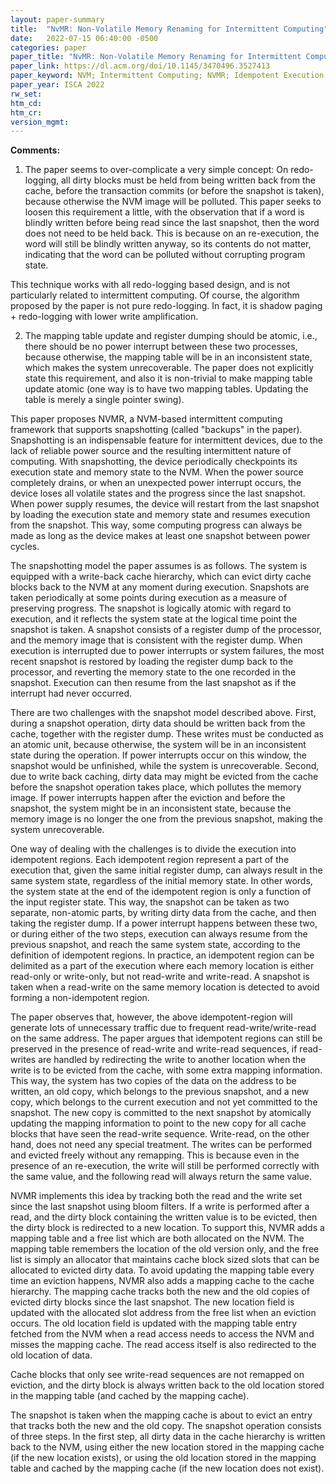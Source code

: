 ```yaml
---
layout: paper-summary
title:  "NvMR: Non-Volatile Memory Renaming for Intermittent Computing"
date:   2022-07-15 06:40:00 -0500
categories: paper
paper_title: "NvMR: Non-Volatile Memory Renaming for Intermittent Computing"
paper_link: https://dl.acm.org/doi/10.1145/3470496.3527413
paper_keyword: NVM; Intermittent Computing; NVMR; Idempotent Execution
paper_year: ISCA 2022
rw_set:
htm_cd:
htm_cr:
version_mgmt:
---
```


**Comments:**

1. The paper seems to over-complicate a very simple concept: On redo-logging, all dirty blocks must be held from
being written back from the cache, before the transaction commits (or before the snapshot is taken), 
because otherwise the NVM image will be polluted.
This paper seeks to loosen this requirement a little, with the observation that if a word is blindly written
before being read since the last snapshot, then the word does not need to be held back.
This is because on an re-execution, the word will still be blindly written anyway, so its contents do not matter,
indicating that the word can be polluted without corrupting program state.

This technique works with all redo-logging based design, and is not particularly related to intermittent computing.
Of course, the algorithm proposed by the paper is not pure redo-logging. In fact, it is shadow paging + redo-logging
with lower write amplification. 

2. The mapping table update and register dumping should be atomic, i.e., there should be no power interrupt
between these two processes, because otherwise, the mapping table will be in an inconsistent state, which
makes the system unrecoverable. The paper does not explicitly state this requirement, and also it is non-trivial
to make mapping table update atomic (one way is to have two mapping tables. Updating the table is merely a 
single pointer swing).

This paper proposes NVMR, a NVM-based intermittent computing framework that supports snapshotting (called "backups"
in the paper). Snapshotting is an indispensable feature for intermittent devices, due to the lack of reliable 
power source and the resulting intermittent nature of computing. With snapshotting, the device periodically
checkpoints its execution state and memory state to the NVM. When the power source completely drains, or when an
unexpected power interrupt occurs, the device loses all volatile states and the progress since the last snapshot. 
When power supply resumes, the device will restart from the last snapshot by loading the execution state and memory
state and resumes execution from the snapshot. 
This way, some computing progress can always be made as long as the device makes at least one snapshot
between power cycles.

The snapshotting model the paper assumes is as follows. The system is equipped with a write-back cache hierarchy, 
which can evict dirty cache blocks back to the NVM at any moment during execution. 
Snapshots are taken periodically at some points during execution as a measure of preserving progress.
The snapshot is logically atomic with regard to execution, and it reflects the system state at the logical 
time point the snapshot is taken.
A snapshot consists of a register dump of the processor, and the memory image that is consistent with the 
register dump. 
When execution is interrupted due to power interrupts or system failures, the most recent snapshot is restored 
by loading the register dump back to the processor, and reverting the memory state to the one recorded in the snapshot.
Execution can then resume from the last snapshot as if the interrupt had never occurred.

There are two challenges with the snapshot model described above. First, during a snapshot operation, dirty data
should be written back from the cache, together with the register dump. These writes must be conducted as an
atomic unit, because otherwise, the system will be in an inconsistent state during the operation. If power interrupts
occur on this window, the snapshot would be unfinished, while the system is unrecoverable.
Second, due to write back caching, dirty data may might be evicted from the cache
before the snapshot operation takes place, which pollutes the memory image. 
If power interrupts happen after the eviction and before the snapshot, the system might be in an inconsistent state,
because the memory image is no longer the one from the previous snapshot, making the system unrecoverable.

One way of dealing with the challenges is to divide the execution into idempotent regions. Each idempotent region
represent a part of the execution that, given the same initial register dump, can always result in the same system 
state, regardless of the initial memory state. In other words, the system state at the end of the idempotent region
is only a function of the input register state. 
This way, the snapshot can be taken as two separate, non-atomic parts, by writing dirty data from the cache, and 
then taking the register dump. If a power interrupt happens between these two, or during either of the two steps,
execution can always resume from the previous snapshot, and reach the same system state, according to the 
definition of idempotent regions.
In practice, an idempotent region can be delimited as a part of the execution where each memory location is either
read-only or write-only, but not read-write and write-read. 
A snapshot is taken when a read-write on the same memory location is detected to avoid forming a non-idempotent region.

The paper observes that, however, the above idempotent-region will generate lots of unnecessary traffic due to
frequent read-write/write-read on the same address.
The paper argues that idempotent regions can still be preserved in the presence of read-write and write-read
sequences, if read-writes are handled by redirecting the write to another location when the write
is to be evicted from the cache, with some extra mapping information. 
This way, the system has two copies of the data on the address to be written,
an old copy, which belongs to the previous snapshot, and a new copy, which belongs to the current execution and
not yet committed to the snapshot. The new copy is committed to the next snapshot by atomically updating the 
mapping information to point to the new copy for all cache blocks that have seen the read-write sequence.
Write-read, on the other hand, does not need any special treatment. The writes can be performed and 
evicted freely without any remapping. This is because even in the presence of an re-execution, the write will
still be performed correctly with the same value, and the following read will always return the same value.

NVMR implements this idea by tracking both the read and the write set since the last snapshot using bloom filters. 
If a write is performed after a read, and the dirty block containing the written value is to be evicted, then
the dirty block is redirected to a new location.
To support this, NVMR adds a mapping table and a free list which are both allocated on the NVM. The mapping table
remembers the location of the old version only, and the free list is simply an allocator that maintains cache block
sized slots that can be allocated to evicted dirty data.
To avoid updating the mapping table every time an eviction happens, NVMR also adds a mapping cache to the cache 
hierarchy. 
The mapping cache tracks both the new and the old copies of evicted dirty blocks since the last snapshot. 
The new location field is updated with the allocated slot address from the free list when an eviction occurs. 
The old location field is updated with the mapping table entry fetched from the NVM when a read access 
needs to access the NVM and misses the mapping cache. 
The read access itself is also redirected to the old location of data.

Cache blocks that only see write-read sequences are not remapped on eviction, and the dirty block is always
written back to the old location stored in the mapping table (and cached by the mapping cache).

The snapshot is taken when the mapping cache is about to evict an entry that tracks both the new and the old copy.
The snapshot operation consists of three steps. In the first step, all dirty data in the cache hierarchy is 
written back to the NVM, using either the new location stored in the mapping cache (if the new location exists), or 
using the old location stored in the mapping table and cached by the mapping cache (if the new location does not exist).

